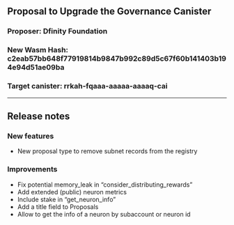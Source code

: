 ## Proposal to Upgrade the Governance Canister

### Proposer: Dfinity Foundation
### New Wasm Hash: c2eab57bb648f77919814b9847b992c89d5c67f60b141403b194e94d51ae09ba
### Target canister: rrkah-fqaaa-aaaaa-aaaaq-cai

---
## Release notes

### New features
* New proposal type to remove subnet records from the registry

### Improvements
* Fix potential memory_leak in “consider_distributing_rewards”
* Add extended (public) neuron metrics
* Include stake in “get_neuron_info”
* Add a title field to Proposals
* Allow to get the info of a neuron by subaccount or neuron id
